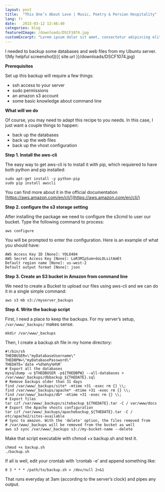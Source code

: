```yaml
---
layout: post
title:  "This One’s About Love | Music, Poetry & Persian Hospitality"
lang: fr
date:   2015-03-12 13:46:40
categories: blog
featuredImage: /downloads/DSCF1074.jpg
customExcerpt: "Lorem ipsum dolor sit amet, consectetur adipiscing elit, sed do eiusmod tempor incididunt ut labore et dolore magna aliqua."
---
```

I needed to backup some databases and web files from my Ubuntu server.  
![My helpful screenshot]({{ site.url }}/downloads/DSCF1074.jpg)

**Prerequisites**

Set up this backup will require a few things:

- ssh access to your server
- sudo permissions
- an amazon s3 account
- some basic knowledge about command line

**What will we do**

Of course, you may need to adapt this recipe to you needs. In this case, I just want a couple things to happen:

- back up the databases
- back up the web files
- back up the vhost configuration

**Step 1. Install the aws-cli**

The easy way to get aws-cli is to install it with pip, which requiered to have both python and pip installed:

```other
sudo apt-get install -y python-pip
sudo pip install awscli
```
You can find more about it in the official documentation [https://aws.amazon.com/en/cli/](https://aws.amazon.com/en/cli/)

**Step 2. configure the s3 storage setting**  

After installing the package we need to configure the s3cmd to user our bucket. Type the following command to process:

```other
aws configure
```

You will be prompted to enter the configuration. Here is an example of what you should have:

```other
AWS Access Key ID [None]: YOLO404
AWS Secret Access Key [None]: LoR3MIpSum+doLOLsitAmEt
Default region name [None]: us-west-2
Default output format [None]: json
```

**Step 3. Create an S3 bucket in Amazon from command line**

We need to create a Bucket to upload our files using aws-cli and we can do it in a single simple command:

```other
aws s3 mb s3://myserver_backups
```

**Step 4. Write the backup script**

First, I need a place to keep the backups. For my server’s setup, `/var/www/_backups/` makes sense.

```other
mkdir /var/www/_backups
```

Then, I create a backup.sh file in my home directory:

```other
#!/bin/sh
THEDBUSER=\"myDatabaseUsername\"
THEDBPW=\"myDatabasePassword\"
THEDATE=`date +%d%m%y%H%M`
# Export all the databases
mysqldump -u $THEDBUSER -p${THEDBPW} --all-databases > /var/www/_backups/dbbackup_${THEDATE}.sql
# Remove backups older than 31 days
find /var/www/_backups/site* -mtime +31 -exec rm {} \\;
find /var/www/_backups/apache* -mtime +31 -exec rm {} \\;
find /var/www/_backups/db* -mtime +31 -exec rm {} \\;
# Export files
tar czf /var/www/_backups/sitebackup_${THEDATE}.tar -C / var/www/docs
# Export the Apache vhosts configuration
tar czf /var/www/_backups/apachebackup_${THEDATE}.tar -C / etc/apache2/sites-available
# Sync to amazon. With the 'delete' option, the files removed from
# /var/www/_backups will be removed from the bucket as well
aws s3 sync /var/www/_backups s3://my-bucket-name --delete
```

Make that script executable with chmod +x backup.sh and test it.

```other
chmod +x backup.sh
./backup.sh
```

If all is well, edit your crontab with ‘crontab -e’ and append something like:

```other
0 3 * * * /path/to/backup.sh > /dev/null 2>&1
```

That runs everyday at 3am (according to the server’s clock) and pipes any output.
